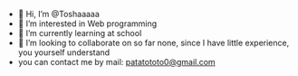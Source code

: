 - 👋 Hi, I’m @Toshaaaaa
- 👀 I’m interested in  Web programming
- 🌱 I’m currently learning  at school
- 💞️ I’m looking to collaborate on  so far none, since I have little experience, you yourself understand
- you can contact me by mail: patatototo0@gmail.com
<!---
Toshaaaaa/Toshaaaaa is a ✨ special ✨ repository because its `README.md` (this file) appears on your GitHub profile.
You can click the Preview link to take a look at your changes.
--->
